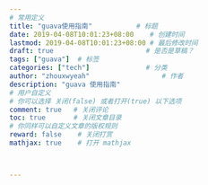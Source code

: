 ```yaml
---
# 常用定义
title: "guava使用指南"           # 标题
date: 2019-04-08T10:01:23+08:00    # 创建时间
lastmod: 2019-04-08T10:01:23+08:00 # 最后修改时间
draft: true                       # 是否是草稿？
tags: ["guava"]  # 标签
categories: ["tech"]              # 分类
author: "zhouxwyeah"                  # 作者
description: "guava 使用指南"
# 用户自定义
# 你可以选择 关闭(false) 或者打开(true) 以下选项
comment: true   # 关闭评论
toc: true       # 关闭文章目录
# 你同样可以自定义文章的版权规则
reward: false	 # 关闭打赏
mathjax: true    # 打开 mathjax



---
```


